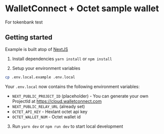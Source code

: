 # WalletConnect + Octet sample wallet

For tokenbank test

## Getting started

Example is built atop of [NextJS](https://nextjs.org/)

1. Install dependencies `yarn install` or `npm install`

2. Setup your environment variables

```bash
cp .env.local.example .env.local
```

Your `.env.local` now contains the following environment variables:

- `NEXT_PUBLIC_PROJECT_ID` (placeholder) - You can generate your own ProjectId at https://cloud.walletconnect.com
- `NEXT_PUBLIC_RELAY_URL` (already set)
- `OCTET_API_KEY` - Hexlant octet api key
- `OCTET_WALLET_NUM` - Octet wallet id

3. Run `yarn dev` or `npm run dev` to start local development